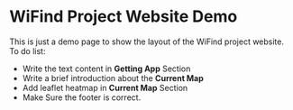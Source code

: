 # WiFind Project Website Demo
This is just a demo page to show the layout of the WiFind project website.  
To do list:  

* Write the text content in __Getting App__ Section
* Write a brief introduction about the __Current Map__ 
* Add leaflet heatmap in __Current Map__ Section
* Make Sure the footer is correct.
